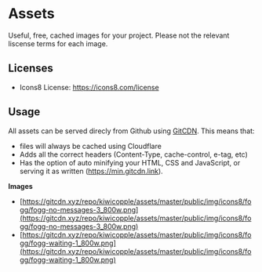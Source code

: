 # Assets

Useful, free, cached images for your project. Please not the relevant liscense terms for each image.


## Licenses

- Icons8 License: https://icons8.com/license

## Usage

All assets can be served direcly from Github using [GitCDN](https://gitcdn.xyz). This means that:

- files will always be cached using Cloudflare
- Adds all the correct headers (Content-Type, cache-control, e-tag, etc)
- Has the option of auto minifying your HTML, CSS and JavaScript, or serving it as written (https://min.gitcdn.link).

**Images**

- [https://gitcdn.xyz/repo/kiwicopple/assets/master/public/img/icons8/fogg/fogg-no-messages-3_800w.png](https://gitcdn.xyz/repo/kiwicopple/assets/master/public/img/icons8/fogg/fogg-no-messages-3_800w.png)
- [https://gitcdn.xyz/repo/kiwicopple/assets/master/public/img/icons8/fogg/fogg-waiting-1_800w.png](https://gitcdn.xyz/repo/kiwicopple/assets/master/public/img/icons8/fogg/fogg-waiting-1_800w.png)
